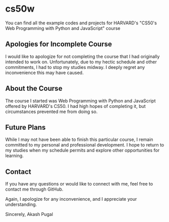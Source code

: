 # cs50w

You can find all the example codes and projects for HARVARD's "CS50's Web Programming with Python and JavaScript" course

## Apologies for Incomplete Course

I would like to apologize for not completing the course that I had originally intended to work on. Unfortunately, due to my hectic schedule and other commitments, I had to stop my studies midway. I deeply regret any inconvenience this may have caused.

## About the Course

The course I started was Web Programming with Python and JavaScript  offered by HARVARD's CS50.  I had high hopes of completing it, but circumstances prevented me from doing so.

## Future Plans

While I may not have been able to finish this particular course, I remain committed to my personal and professional development. I hope to return to my studies when my schedule permits and explore other opportunities for learning.

## Contact

If you have any questions or would like to connect with me, feel free to contact me through GitHub.

Again, I apologize for any inconvenience, and I appreciate your understanding.

Sincerely,
Akash Pugal

